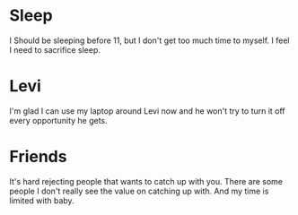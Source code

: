 # Sleep
I Should be sleeping before 11, but I don't get too much time to myself. I feel I need to sacrifice sleep.

# Levi
I'm glad I can use my laptop around Levi now and he won't try to turn it off every opportunity he gets.

# Friends
It's hard rejecting people that wants to catch up with you.
There are some people I don't really see the value on catching up with. And my time is limited with baby.
